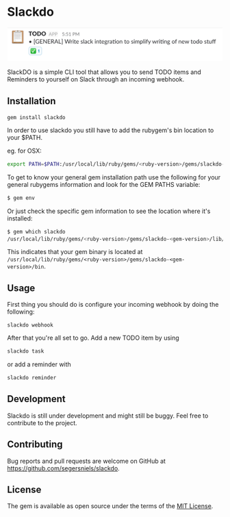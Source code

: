 # Slackdo
![example](img/task-example.png)

SlackDO is a simple CLI tool that allows you to send TODO items and Reminders to yourself on Slack through an incoming webhook.

## Installation

```
gem install slackdo
```

In order to use slackdo you still have to add the rubygem's bin location to your $PATH.

eg. for OSX:

```bash
export PATH=$PATH:/usr/local/lib/ruby/gems/<ruby-version>/gems/slackdo-<gem-version>/bin
```

To get to know your general gem installation path use the following for your general rubygems information and look for the GEM PATHS variable:

```bash
$ gem env
```

Or just check the specific gem information to see the location where it's installed:

```bash
$ gem which slackdo
/usr/local/lib/ruby/gems/<ruby-version>/gems/slackdo-<gem-version>/lib/slackdo.rb
```

This indicates that your gem binary is located at `/usr/local/lib/ruby/gems/<ruby-version>/gems/slackdo-<gem-version>/bin`.

## Usage

First thing you should do is configure your incoming webhook by doing the following:

```
slackdo webhook
```

After that you're all set to go.
Add a new TODO item by using

```ruby
slackdo task
```
or add a reminder with

```ruby
slackdo reminder
```

## Development

Slackdo is still under development and might still be buggy. Feel free to contribute to the project.

## Contributing

Bug reports and pull requests are welcome on GitHub at https://github.com/segersniels/slackdo.

## License

The gem is available as open source under the terms of the [MIT License](https://opensource.org/licenses/MIT).
